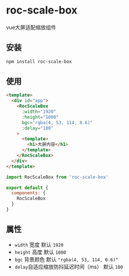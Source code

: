 # roc-scale-box

vue大屏适配缩放组件

## 安装
```bash
npm install roc-scale-box
```

## 使用
```html
<template>
  <div id="app">
    <RocScaleBox
      :width="1920"
      :height="1080"
      bgc="rgba(4, 53, 114, 0.6)"
      :delay="100"
    >
      <template>
        <h1>大屏内容</h1>
      </template>
    </RocScaleBox>
  </div>
</template>
```

``` javascript
import RocScaleBox from 'roc-scale-box'

export default {
  components: {
    RocScaleBox
  }
}
```

## 属性
- ` width ` 宽度 默认 ` 1920 `
- ` height ` 高度 默认 ` 1080 `
- ` bgc ` 背景颜色 默认 ` "rgba(4, 53, 114, 0.6)" `
- ` delay `自适应缩放防抖延迟时间（ms） 默认 ` 100 `

